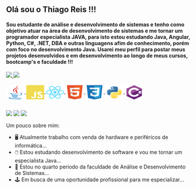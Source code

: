 ## Olá sou o Thiago Reis !!!
#### Sou estudante de análise e desenvolvimento de sistemas e tenho como objetivo atuar na área de desenvolvimento de sistemas e me tornar um programador especialista JAVA, para isto estou estudando Java, Angular, Python, C#, .NET, DBA e outras linguagens afim de conhecimento, porém com foco no desenvolvimento Java. Usarei meu perfil para postar meus projetos desenvolvidos e em desenvolvimento ao longo de meus cursos, bootcamp's e faculdade !!!
 
 <div>
  <a href="https://github.com/Thiagoreis9">
  <img height="180em" src="https://github-readme-stats.vercel.app/api?username=Thiagoreis9&show_icons=true&theme=dark&include_all_commits=true&count_private=true"/>
  <img height="180em" src="https://github-readme-stats.vercel.app/api/top-langs/?username=Thiagoreis9&layout=compact&langs_count=7&theme=dark"/>
</div>
  
<div style="display: inline_block"><br>
  <img align="center" alt="Jv" height="40" width="50" src="https://raw.githubusercontent.com/devicons/devicon/master/icons/java/java-original.svg">
  <img align="center" alt="Js" height="40" width="50" src="https://raw.githubusercontent.com/devicons/devicon/master/icons/javascript/javascript-plain.svg">
  <img align="center" alt="Rafa-Ts" height="40" width="50" src="https://raw.githubusercontent.com/devicons/devicon/master/icons/react/react-original.svg">
  <img align="center" alt="Rafa-HTML" height="40" width="50" src="https://raw.githubusercontent.com/devicons/devicon/master/icons/html5/html5-original.svg">
  <img align="center" alt="Rafa-CSS" height="40" width="50" src="https://raw.githubusercontent.com/devicons/devicon/master/icons/css3/css3-original.svg">
  <img align="center" alt="Rafa-Python" height="40" width="50" src="https://raw.githubusercontent.com/devicons/devicon/master/icons/python/python-original.svg">
  <img align="center" alt="Rafa-Csharp" height="40" width="50" src="https://raw.githubusercontent.com/devicons/devicon/master/icons/csharp/csharp-original.svg">
  
</div>
  
  ##
 
<div> 

  <a href="https://www.instagram.com/thiago.ryuzaki/" target="_blank"><img src="https://img.shields.io/badge/-Instagram-%23E4405F?style=for-the-badge&logo=instagram&logoColor=white" target="_blank"></a>
  <a href = "mailto:reist36@gmail.com"><img src="https://img.shields.io/badge/-Gmail-%23333?style=for-the-badge&logo=gmail&logoColor=white" target="_blank"></a>
  <a href="https://www.linkedin.com/in/thiagoreis9/" target="_blank"><img src="https://img.shields.io/badge/-LinkedIn-%230077B5?style=for-the-badge&logo=linkedin&logoColor=white" target="_blank"></a> 
 
 
</div>
Um pouco sobre mim:

- 🖥️ Atualmente trabalho com venda de hardware e periféricos de informática...
- 🖱️ Estou estudando desenvolvimento de software e vou me tornar um especialista Java...
- 💾 Estou no quarto periodo da faculdade de Análise e Desenvolvimento de Sistemas...
- 🕹️ Em busca de uma oportunidade profissional para me especializar...



